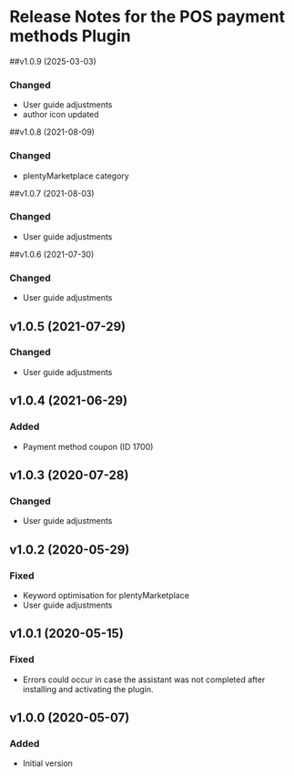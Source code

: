 # Release Notes for the POS payment methods Plugin

##v1.0.9 (2025-03-03)
### Changed
- User guide adjustments
- author icon updated

##v1.0.8 (2021-08-09)
### Changed
- plentyMarketplace category

##v1.0.7 (2021-08-03)
### Changed
- User guide adjustments

##v1.0.6 (2021-07-30)
### Changed
- User guide adjustments

## v1.0.5 (2021-07-29)
### Changed
- User guide adjustments

## v1.0.4 (2021-06-29)
### Added
- Payment method coupon (ID 1700)

## v1.0.3 (2020-07-28)
### Changed
- User guide adjustments

## v1.0.2 (2020-05-29)
### Fixed
- Keyword optimisation for plentyMarketplace
- User guide adjustments

## v1.0.1 (2020-05-15)
### Fixed
- Errors could occur in case the assistant was not completed after installing and activating the plugin.

## v1.0.0 (2020-05-07)
### Added
- Initial version